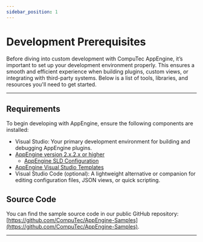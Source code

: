 ```yaml
---
sidebar_position: 1
---
```


# Development Prerequisites

Before diving into custom development with CompuTec AppEngine, it’s important to set up your development environment properly. This ensures a smooth and efficient experience when building plugins, custom views, or integrating with third-party systems. Below is a list of tools, libraries, and resources you'll need to get started.

---

## Requirements

To begin developing with AppEngine, ensure the following components are installed:

- Visual Studio: Your primary development environment for building and debugging AppEngine plugins.
- [AppEngine version 2.x.2.x or higher](../../administrators-guide/installation.md)
  - [AppEngine SLD Configuration](../../../version-2.0/administrators-guide/configuration-and-administration/overview.md#sld-servers)
- [AppEngine Visual Studio Templates](https://www.nuget.org/packages?q=computec)
- Visual Studio Code (optional):  A lightweight alternative or companion for editing configuration files, JSON views, or quick scripting.

## Source Code

You can find the sample source code in our public GitHub repository: [https://github.com/CompuTec/AppEngine-Samples](https://github.com/CompuTec/AppEngine-Samples).

---
